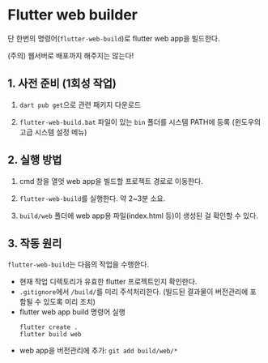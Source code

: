 # Flutter web builder

단 한번의 명령어(`flutter-web-build`)로 flutter web app을 빌드한다.

(주의) 웹서버로 배포까지 해주지는 않는다!

## 1. 사전 준비 (1회성 작업)

1. `dart pub get`으로 관련 패키지 다운로드

2. `flutter-web-build.bat` 파일이 있는 `bin` 폴더를 시스템 PATH에 등록 (윈도우의 고급 시스템 설정 메뉴)

## 2. 실행 방법

1. cmd 창을 열엇 web app을 빌드할 프로젝트 경로로 이동한다.

2. `flutter-web-build`를 실행한다. 약 2~3분 소요.

3. `build/web` 폴더에 web app용 파일(index.html 등)이 생성된 걸 확인할 수 있다.

## 3. 작동 원리

`flutter-web-build`는 다음의 작업을 수행한다.
* 현재 작업 디렉토리가 유효한 flutter 프로젝트인지 확인한다.
* `.gitignore`에서 `/build/`를 미리 주석처리한다. (빌드된 결과물이 버전관리에 포함될 수 있도록 미리 조치)
* flutter web app build 명령어 실행
    ```
    flutter create .
    flutter build web
    ```
* web app을 버전관리에 추가: `git add build/web/*`
